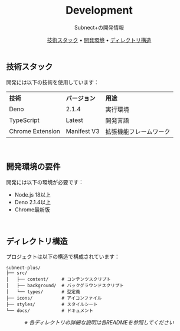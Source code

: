 <div align="center">
  <h1>Development</h1>
  <p>Subnect+の開発情報</p>
</div>

<div align="center">
  <a href="#tech-stack">技術スタック</a> •
  <a href="#requirements">開発環境</a> •
  <a href="#structure">ディレクトリ構造</a>
</div>

<br>

<div id="tech-stack">
  <h2>技術スタック</h2>
  <p>開発には以下の技術を使用しています：</p>

<table>
    <tr>
      <th align="left">技術</th>
      <th align="left">バージョン</th>
      <th align="left">用途</th>
    </tr>
    <tr>
      <td>Deno</td>
      <td>2.1.4</td>
      <td>実行環境</td>
    </tr>
    <tr>
      <td>TypeScript</td>
      <td>Latest</td>
      <td>開発言語</td>
    </tr>
    <tr>
      <td>Chrome Extension</td>
      <td>Manifest V3</td>
      <td>拡張機能フレームワーク</td>
    </tr>
  </table>
</div>

<br>

<div id="requirements">
  <h2>開発環境の要件</h2>
  <p>開発には以下の環境が必要です：</p>

<ul>
    <li>Node.js 18以上</li>
    <li>Deno 2.1.4以上</li>
    <li>Chrome最新版</li>
  </ul>
</div>

<br>

<div id="structure">
  <h2>ディレクトリ構造</h2>
  <p>プロジェクトは以下の構造で構成されています：</p>

<pre><code>subnect-plus/
├── src/
│   ├── content/     # コンテンツスクリプト
│   ├── background/  # バックグラウンドスクリプト
│   └── types/       # 型定義
├── icons/           # アイコンファイル
├── styles/          # スタイルシート
└── docs/            # ドキュメント</code></pre>

<div align="center">
    <p><i>※ 各ディレクトリの詳細な説明は各READMEを参照してください</i></p>
  </div>
</div>
